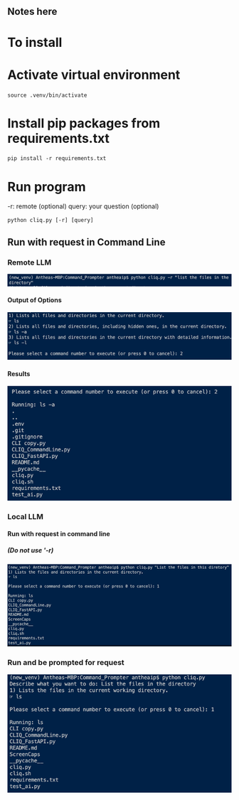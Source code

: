  ## Notes here

# To install

# Activate virtual environment
`source .venv/bin/activate`

# Install pip packages from requirements.txt
`pip install -r requirements.txt`

# Run program
-r: remote (optional)
query: your question (optional)
```
python cliq.py [-r] [query]
```


## Run with request in Command Line
### Remote LLM
![Run remotely with request in command line](./ScreenCaps/Run_Question_In_CLI.png)
</br>
#### Output of Options

![List of options to select](./ScreenCaps/Options.png)

#### Results

![Results](./ScreenCaps/Select_and_Results.png)


### Local LLM
#### Run with request in command line
##### (Do not use '-r)
![Run locally with request in command line](./ScreenCaps/Run_Locally.png)
</br>

### Run and be prompted for request
![Run locally with request in command line](./ScreenCaps/Run_Local_No_Request.png)
</br>